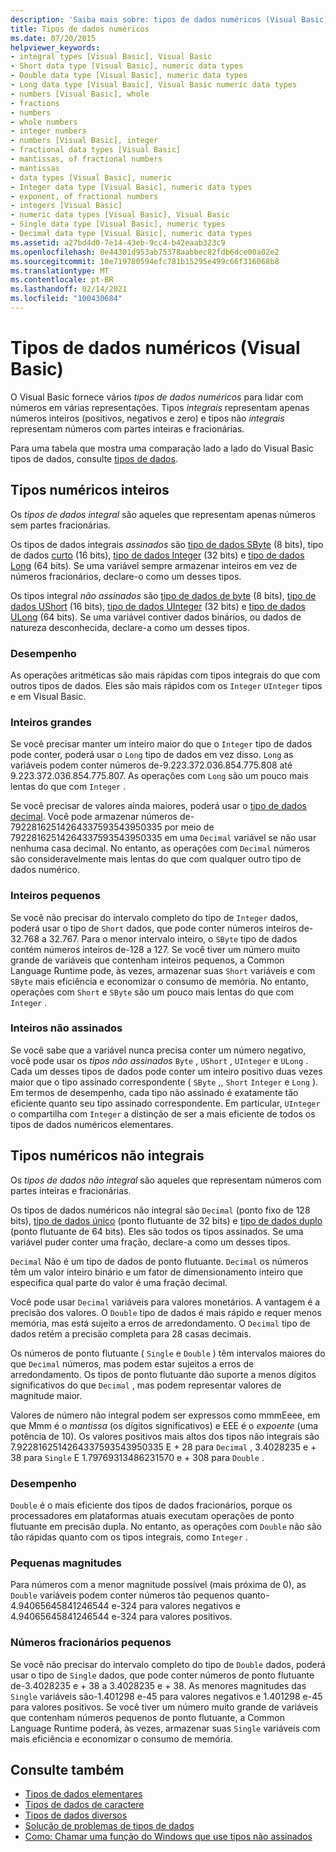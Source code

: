 ```yaml
---
description: 'Saiba mais sobre: tipos de dados numéricos (Visual Basic)'
title: Tipos de dados numéricos
ms.date: 07/20/2015
helpviewer_keywords:
- integral types [Visual Basic], Visual Basic
- Short data type [Visual Basic], numeric data types
- Double data type [Visual Basic], numeric data types
- Long data type [Visual Basic], Visual Basic numeric data types
- numbers [Visual Basic], whole
- fractions
- numbers
- whole numbers
- integer numbers
- numbers [Visual Basic], integer
- fractional data types [Visual Basic]
- mantissas, of fractional numbers
- mantissas
- data types [Visual Basic], numeric
- Integer data type [Visual Basic], numeric data types
- exponent, of fractional numbers
- integers [Visual Basic]
- numeric data types [Visual Basic], Visual Basic
- Single data type [Visual Basic], numeric types
- Decimal data type [Visual Basic], numeric data types
ms.assetid: a27bd4d0-7e14-43eb-9cc4-b42eaab323c9
ms.openlocfilehash: 0e44301d953ab75378aabbec82fdb6dce00a02e2
ms.sourcegitcommit: 10e719780594efc781b15295e499c66f316068b8
ms.translationtype: MT
ms.contentlocale: pt-BR
ms.lasthandoff: 02/14/2021
ms.locfileid: "100430684"
---
```

# <a name="numeric-data-types-visual-basic"></a>Tipos de dados numéricos (Visual Basic)

O Visual Basic fornece vários *tipos de dados numéricos* para lidar com números em várias representações. Tipos *integrais* representam apenas números inteiros (positivos, negativos e zero) e tipos não *integrais* representam números com partes inteiras e fracionárias.  
  
 Para uma tabela que mostra uma comparação lado a lado do Visual Basic tipos de dados, consulte [tipos de dados](../../../language-reference/data-types/index.md).  
  
## <a name="integral-numeric-types"></a>Tipos numéricos inteiros  

 Os *tipos de dados integral* são aqueles que representam apenas números sem partes fracionárias.  
  
 Os tipos de dados integrais *assinados* são [tipo de dados SByte](../../../language-reference/data-types/sbyte-data-type.md) (8 bits), tipo de dados [curto](../../../language-reference/data-types/short-data-type.md) (16 bits), [tipo de dados Integer](../../../language-reference/data-types/integer-data-type.md) (32 bits) e [tipo de dados Long](../../../language-reference/data-types/long-data-type.md) (64 bits). Se uma variável sempre armazenar inteiros em vez de números fracionários, declare-o como um desses tipos.  
  
 Os tipos integral *não assinados* são [tipo de dados de byte](../../../language-reference/data-types/byte-data-type.md) (8 bits), [tipo de dados UShort](../../../language-reference/data-types/ushort-data-type.md) (16 bits), [tipo de dados UInteger](../../../language-reference/data-types/uinteger-data-type.md) (32 bits) e [tipo de dados ULong](../../../language-reference/data-types/ulong-data-type.md) (64 bits). Se uma variável contiver dados binários, ou dados de natureza desconhecida, declare-a como um desses tipos.  
  
### <a name="performance"></a>Desempenho  

 As operações aritméticas são mais rápidas com tipos integrais do que com outros tipos de dados. Eles são mais rápidos com os `Integer` `UInteger` tipos e em Visual Basic.  
  
### <a name="large-integers"></a>Inteiros grandes  

 Se você precisar manter um inteiro maior do que o `Integer` tipo de dados pode conter, poderá usar o `Long` tipo de dados em vez disso. `Long` as variáveis podem conter números de-9.223.372.036.854.775.808 até 9.223.372.036.854.775.807. As operações com `Long` são um pouco mais lentas do que com `Integer` .  
  
 Se você precisar de valores ainda maiores, poderá usar o [tipo de dados decimal](../../../language-reference/data-types/decimal-data-type.md). Você pode armazenar números de-79228162514264337593543950335 por meio de 79228162514264337593543950335 em uma `Decimal` variável se não usar nenhuma casa decimal. No entanto, as operações com `Decimal` números são consideravelmente mais lentas do que com qualquer outro tipo de dados numérico.  
  
### <a name="small-integers"></a>Inteiros pequenos  

 Se você não precisar do intervalo completo do tipo de `Integer` dados, poderá usar o tipo de `Short` dados, que pode conter números inteiros de-32.768 a 32.767. Para o menor intervalo inteiro, o `SByte` tipo de dados contém números inteiros de-128 a 127. Se você tiver um número muito grande de variáveis que contenham inteiros pequenos, a Common Language Runtime pode, às vezes, armazenar suas `Short` variáveis e com `SByte` mais eficiência e economizar o consumo de memória. No entanto, operações com `Short` e `SByte` são um pouco mais lentas do que com `Integer` .  
  
### <a name="unsigned-integers"></a>Inteiros não assinados  

 Se você sabe que a variável nunca precisa conter um número negativo, você pode usar os *tipos não assinados* `Byte` , `UShort` , `UInteger` e `ULong` . Cada um desses tipos de dados pode conter um inteiro positivo duas vezes maior que o tipo assinado correspondente ( `SByte` ,, `Short` `Integer` e `Long` ). Em termos de desempenho, cada tipo não assinado é exatamente tão eficiente quanto seu tipo assinado correspondente. Em particular, `UInteger` o compartilha com `Integer` a distinção de ser a mais eficiente de todos os tipos de dados numéricos elementares.  
  
## <a name="nonintegral-numeric-types"></a>Tipos numéricos não integrais  

 Os *tipos de dados não integral* são aqueles que representam números com partes inteiras e fracionárias.  
  
 Os tipos de dados numéricos não integral são `Decimal` (ponto fixo de 128 bits), [tipo de dados único](../../../language-reference/data-types/single-data-type.md) (ponto flutuante de 32 bits) e [tipo de dados duplo](../../../language-reference/data-types/double-data-type.md) (ponto flutuante de 64 bits). Eles são todos os tipos assinados. Se uma variável puder conter uma fração, declare-a como um desses tipos.  
  
 `Decimal` Não é um tipo de dados de ponto flutuante. `Decimal` os números têm um valor inteiro binário e um fator de dimensionamento inteiro que especifica qual parte do valor é uma fração decimal.  
  
 Você pode usar `Decimal` variáveis para valores monetários. A vantagem é a precisão dos valores. O `Double` tipo de dados é mais rápido e requer menos memória, mas está sujeito a erros de arredondamento. O `Decimal` tipo de dados retém a precisão completa para 28 casas decimais.  
  
 Os números de ponto flutuante ( `Single` e `Double` ) têm intervalos maiores do que `Decimal` números, mas podem estar sujeitos a erros de arredondamento. Os tipos de ponto flutuante dão suporte a menos dígitos significativos do que `Decimal` , mas podem representar valores de magnitude maior.  
  
 Valores de número não integral podem ser expressos como mmmEeee, em que Mmm é o *mantissa* (os dígitos significativos) e EEE é o *expoente* (uma potência de 10). Os valores positivos mais altos dos tipos não integrais são 7.9228162514264337593543950335 E + 28 para `Decimal` , 3.4028235 e + 38 para `Single` E 1.79769313486231570 e + 308 para `Double` .  
  
### <a name="performance"></a>Desempenho  

 `Double` é o mais eficiente dos tipos de dados fracionários, porque os processadores em plataformas atuais executam operações de ponto flutuante em precisão dupla. No entanto, as operações com `Double` não são tão rápidas quanto com os tipos integrais, como `Integer` .  
  
### <a name="small-magnitudes"></a>Pequenas magnitudes  

 Para números com a menor magnitude possível (mais próxima de 0), as `Double` variáveis podem conter números tão pequenos quanto-4.94065645841246544 e-324 para valores negativos e 4.94065645841246544 e-324 para valores positivos.  
  
### <a name="small-fractional-numbers"></a>Números fracionários pequenos  

 Se você não precisar do intervalo completo do tipo de `Double` dados, poderá usar o tipo de `Single` dados, que pode conter números de ponto flutuante de-3.4028235 e + 38 a 3.4028235 e + 38. As menores magnitudes das `Single` variáveis são-1.401298 e-45 para valores negativos e 1.401298 e-45 para valores positivos. Se você tiver um número muito grande de variáveis que contenham números pequenos de ponto flutuante, a Common Language Runtime poderá, às vezes, armazenar suas `Single` variáveis com mais eficiência e economizar o consumo de memória.  
  
## <a name="see-also"></a>Consulte também

- [Tipos de dados elementares](elementary-data-types.md)
- [Tipos de dados de caractere](character-data-types.md)
- [Tipos de dados diversos](miscellaneous-data-types.md)
- [Solução de problemas de tipos de dados](troubleshooting-data-types.md)
- [Como: Chamar uma função do Windows que use tipos não assinados](../../com-interop/how-to-call-a-windows-function-that-takes-unsigned-types.md)
